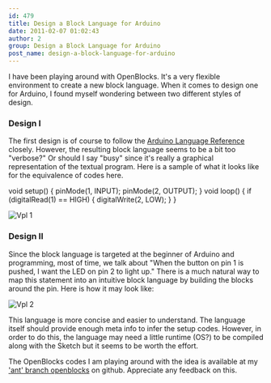 ```yaml
---
id: 479
title: Design a Block Language for Arduino
date: 2011-02-07 01:02:43
author: 2
group: Design a Block Language for Arduino
post_name: design-a-block-language-for-arduino
---
```


I have been playing around with OpenBlocks. It's a very flexible environment to create a new block language. When it comes to design one for Arduino, I found myself wondering between two different styles of design. 

### Design I

The first design is of course to follow the [Arduino Language Reference](http://www.arduino.cc/en/Reference/HomePage) closely. However, the resulting block language seems to be a bit too "verbose?" Or should I say "busy" since it's really a graphical representation of the textual program. Here is a sample of what it looks like for the equivalence of codes here.


void setup() {
  pinMode(1, INPUT);
  pinMode(2, OUTPUT);
}
void loop() {
  if (digitalRead(1) == HIGH) {
    digitalWrite(2, LOW);
  }
}

![Vpl 1](http://139.162.84.35/wp-content/uploads/2011/02/vpl-1.jpg "vpl-1.jpg") 

### Design II

Since the block language is targeted at the beginner of Arduino and programming, most of time, we talk about "When the button on pin 1 is pushed, I want the LED on pin 2 to light up." There is a much natural way to map this statement into an intuitive block language by building the blocks around the pin. Here is how it may look like:

![Vpl 2](http://139.162.84.35/wp-content/uploads/2011/02/vpl-2.jpg "vpl-2.jpg") 

This language is more concise and easier to understand. The language itself should provide enough meta info to infer the setup codes. However, in order to do this, the language may need a little runtime (OS?) to be compiled along with the Sketch but it seems to be worth the effort. 

The OpenBlocks codes I am playing around with the idea is available at my ['ant' branch openblocks](https://github.com/taweili/openblocks/tree/ant) on github. Appreciate any feedback on this.